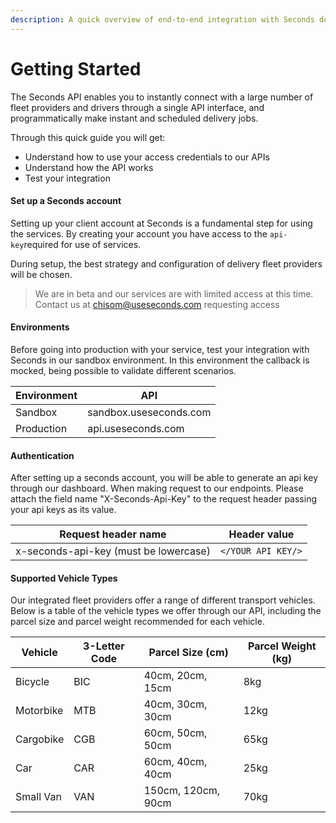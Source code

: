 ```yaml
---
description: A quick overview of end-to-end integration with Seconds delivery service.
---
```


# Getting Started

The Seconds API enables you to instantly connect with a large number of fleet providers and drivers through a single API interface, and programmatically make instant and scheduled delivery jobs.

Through this quick guide you will get:

* Understand how to use your access credentials to our APIs
* Understand how the API works
* Test your integration

#### Set up a Seconds account

Setting up your client account at Seconds is a fundamental step for using the services. By creating your account you have access to the `api-key`required for use of services.

During setup, the best strategy and configuration of delivery fleet providers will be chosen.

> We are in beta and our services are with limited access at this time. Contact us at [chisom@useseconds.com](mailto:chisom@useseconds.com) requesting access

#### Environments

Before going into production with your service, test your integration with Seconds in our sandbox environment. In this environment the callback is mocked, being possible to validate different scenarios.

| Environment | API                    |
| ----------- | ---------------------- |
| Sandbox     | sandbox.useseconds.com |
| Production  | api.useseconds.com     |

#### Authentication

After setting up a seconds account, you will be able to generate an api key through our dashboard. When making request to our endpoints. Please attach the field name "X-Seconds-Api-Key" to the request header passing your api keys as its value.

| Request header name                   | Header value       |
| ------------------------------------- | ------------------ |
| x-seconds-api-key (must be lowercase) | `</YOUR API KEY/>` |

#### Supported Vehicle Types

Our integrated fleet providers offer a range of different transport vehicles. Below is a table of the vehicle types we offer through our API, including the parcel size and parcel weight recommended for each vehicle.

| Vehicle   | 3-Letter Code | Parcel Size (cm)   | Parcel Weight (kg) |
| --------- | ------------- | ------------------ | ------------------ |
| Bicycle   | BIC           | 40cm, 20cm, 15cm   | 8kg                |
| Motorbike | MTB           | 40cm, 30cm, 30cm   | 12kg               |
| Cargobike | CGB           | 60cm, 50cm, 50cm   | 65kg               |
| Car       | CAR           | 60cm, 40cm, 40cm   | 25kg               |
| Small Van | VAN           | 150cm, 120cm, 90cm | 70kg               |
